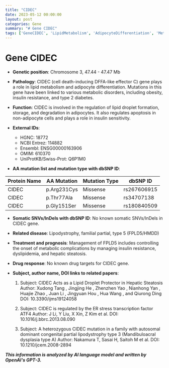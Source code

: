 ```yaml
---
title: "CIDEC"
date: 2023-05-12 00:00:00
layout: post
categories: Gene
summary: "# Gene CIDEC"
tags: ['GeneCIDEC', 'LipidMetabolism', 'AdipocyteDifferentiation', 'MetabolicDisorders', 'FPLD5', 'InsulinResistance', 'Dyslipidemia', 'HepaticSteatosis']
---
```


# Gene CIDEC

- **Genetic position**: Chromosome 3, 47.44 - 47.47 Mb

- **Pathology**: CIDEC (cell death-inducing DFFA-like effector C) gene plays a role in lipid metabolism and adipocyte differentiation. Mutations in this gene have been linked to various metabolic disorders, including obesity, insulin resistance, and type 2 diabetes.

- **Function**: CIDEC is involved in the regulation of lipid droplet formation, storage, and degradation in adipocytes. It also regulates apoptosis in non-adipocyte cells and plays a role in insulin sensitivity.

- **External IDs**:
    - HGNC: 18772
    - NCBI Entrez: 114882
    - Ensembl: ENSG00000163906
    - OMIM: 610370
    - UniProtKB/Swiss-Prot: Q6P1M0

- **AA mutation list and mutation type with dbSNP ID**:

| Protein Name | AA Mutation | Mutation Type | dbSNP ID |
| ------------ | ----------- | -------------| --------|
| CIDEC | p.Arg231Cys | Missense | rs267606915 |
| CIDEC | p.Thr77Ala | Missense | rs34707138 |
| CIDEC | p.Gly151Ser | Missense | rs180840509 |

- **Somatic SNVs/InDels with dbSNP ID**: No known somatic SNVs/InDels in CIDEC gene.

- **Related disease**: Lipodystrophy, familial partial, type 5 (FPLD5/HMDD)

- **Treatment and prognosis**: Management of FPLD5 includes controlling the onset of metabolic complications by managing insulin resistance, dyslipidemia, and hepatic steatosis.

- **Drug response**: No known drug targets for CIDEC gene.

- **Subject, author name, DOI links to related papers**:

    1. Subject: CIDEC Acts as a Lipid Droplet Protector in Hepatic Steatosis
       Author: Xudong Tang , Jingjing He , Zhenzhen Yao , Nianhong Yan , Huajie Zhao , Juan Li , Jingyuan Hou , Hua Wang , and Qiurong Ding
       DOI: 10.3390/ijms19124058
       
    2. Subject: CIDEC is regulated by the ER stress transcription factor ATF4
       Author: J Li, Y Liu, X Xin, Z Kim et al.
       DOI: 10.1016/j.bbrc.2013.08.090 

    3. Subject: A heterozygous CIDEC mutation in a family with autosomal dominant congenital partial lipodystrophy type 3 (Mandibuloacral dysplasia type A)
       Author: Nakamura T, Sasai H, Saitoh M et al.
       DOI: 10.1210/jcem.2008-2894

**_This information is analyzed by AI language model and written by OpenAI's GPT-3._**